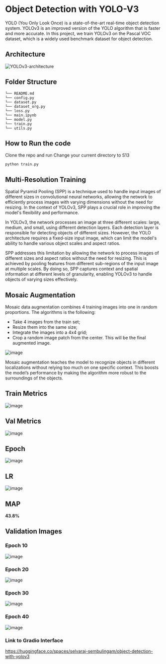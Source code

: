 # Object Detection with YOLO-V3

YOLO (You Only Look Once) is a state-of-the-art real-time object detection system. YOLOv3 is an improved version of the YOLO algorithm that is faster and more accurate. In this project, we train YOLOv3 on the Pascal VOC dataset, which is a widely used benchmark dataset for object detection.


## Architecture
![YOLOv3-architecture](https://github.com/selvaraj-sembulingam/ERA-V1/assets/66372829/043a5fff-9619-4863-8a23-67c5a87a94fe)


## Folder Structure
```
└── README.md
└── config.py
└── dataset.py
└── dataset_org.py
└── loss.py
└── main.ipynb
└── model.py
└── train.py
└── utils.py
```

## How to Run the code
Clone the repo and run
Change your current directory to S13
```
python train.py
```


## Multi-Resolution Training
Spatial Pyramid Pooling (SPP) is a technique used to handle input images of different sizes in convolutional neural networks, allowing the network to efficiently process images with varying dimensions without the need for resizing. In the context of YOLOv3, SPP plays a crucial role in improving the model's flexibility and performance.

In YOLOv3, the network processes an image at three different scales: large, medium, and small, using different detection layers. Each detection layer is responsible for detecting objects of different sizes. However, the YOLO architecture requires a fixed-size input image, which can limit the model's ability to handle various object scales and aspect ratios.

SPP addresses this limitation by allowing the network to process images of different sizes and aspect ratios without the need for resizing. This is achieved by pooling features from different sub-regions of the input image at multiple scales. By doing so, SPP captures context and spatial information at different levels of granularity, enabling YOLOv3 to handle objects of varying sizes effectively.


## Mosaic Augmentation
Mosaic data augmentation combines 4 training images into one in random proportions. The algorithms is the following:

* Take 4 images from the train set;
* Resize them into the same size;
* Integrate the images into a 4x4 grid;
* Crop a random image patch from the center. This will be the final augmented image.

![image](https://github.com/selvaraj-sembulingam/ERA-V1/assets/66372829/6a19fb32-ca83-4e0f-98df-42fb278a8956)

Mosaic augmentation teaches the model to recognize objects in different localizations without relying too much on one specific context. This boosts the model’s performance by making the algorithm more robust to the surroundings of the objects.


## Train Metrics
![image](https://github.com/selvaraj-sembulingam/ERA-V1/assets/66372829/a54b957d-bca9-4117-a7f8-98d0be8ff0c8)


## Val Metrics
![image](https://github.com/selvaraj-sembulingam/ERA-V1/assets/66372829/4ffac9f0-2f64-411d-a038-10e1dddc8648)


## Epoch
![image](https://github.com/selvaraj-sembulingam/ERA-V1/assets/66372829/eece0145-9cae-435c-a0f6-891277a6c33e)


## LR
![image](https://github.com/selvaraj-sembulingam/ERA-V1/assets/66372829/8e33f6f5-af0b-4fe2-9708-a2ff4735a2ec)


## MAP
**43.8%**

## Validation Images

### Epoch 10
![image](https://github.com/selvaraj-sembulingam/ERA-V1/assets/66372829/c6bdffdb-9a06-4134-97c1-08fd175e0910)


### Epoch 20
![image](https://github.com/selvaraj-sembulingam/ERA-V1/assets/66372829/67f08b98-359f-48df-a7a2-2f1de8ac8bde)


### Epoch 30
![image](https://github.com/selvaraj-sembulingam/ERA-V1/assets/66372829/24ca5831-617b-457d-b9c9-a235bff2dff8)


### Epoch 40
![image](https://github.com/selvaraj-sembulingam/ERA-V1/assets/66372829/581eb40c-aa7a-4fb8-8a04-3f599bb3aca3)


### Link to Gradio Interface
https://huggingface.co/spaces/selvaraj-sembulingam/object-detection-with-yolov3


